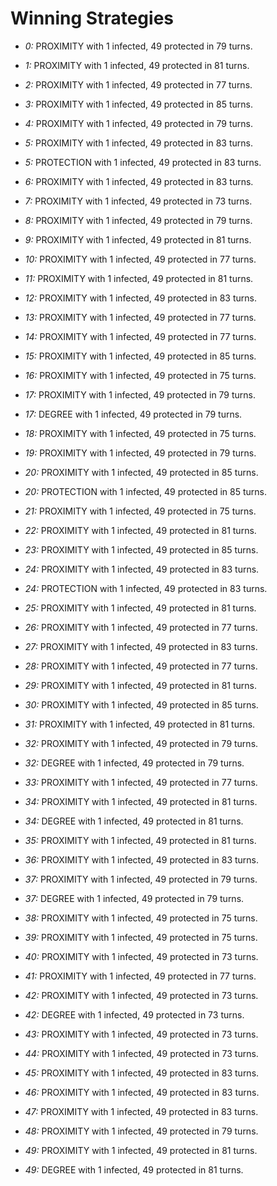 # Winning Strategies

* _0:_ PROXIMITY with 1 infected, 49 protected in 79 turns.


* _1:_ PROXIMITY with 1 infected, 49 protected in 81 turns.


* _2:_ PROXIMITY with 1 infected, 49 protected in 77 turns.


* _3:_ PROXIMITY with 1 infected, 49 protected in 85 turns.


* _4:_ PROXIMITY with 1 infected, 49 protected in 79 turns.


* _5:_ PROXIMITY with 1 infected, 49 protected in 83 turns.


* _5:_ PROTECTION with 1 infected, 49 protected in 83 turns.


* _6:_ PROXIMITY with 1 infected, 49 protected in 83 turns.


* _7:_ PROXIMITY with 1 infected, 49 protected in 73 turns.


* _8:_ PROXIMITY with 1 infected, 49 protected in 79 turns.


* _9:_ PROXIMITY with 1 infected, 49 protected in 81 turns.


* _10:_ PROXIMITY with 1 infected, 49 protected in 77 turns.


* _11:_ PROXIMITY with 1 infected, 49 protected in 81 turns.


* _12:_ PROXIMITY with 1 infected, 49 protected in 83 turns.


* _13:_ PROXIMITY with 1 infected, 49 protected in 77 turns.


* _14:_ PROXIMITY with 1 infected, 49 protected in 77 turns.


* _15:_ PROXIMITY with 1 infected, 49 protected in 85 turns.


* _16:_ PROXIMITY with 1 infected, 49 protected in 75 turns.


* _17:_ PROXIMITY with 1 infected, 49 protected in 79 turns.


* _17:_ DEGREE with 1 infected, 49 protected in 79 turns.


* _18:_ PROXIMITY with 1 infected, 49 protected in 75 turns.


* _19:_ PROXIMITY with 1 infected, 49 protected in 79 turns.


* _20:_ PROXIMITY with 1 infected, 49 protected in 85 turns.


* _20:_ PROTECTION with 1 infected, 49 protected in 85 turns.


* _21:_ PROXIMITY with 1 infected, 49 protected in 75 turns.


* _22:_ PROXIMITY with 1 infected, 49 protected in 81 turns.


* _23:_ PROXIMITY with 1 infected, 49 protected in 85 turns.


* _24:_ PROXIMITY with 1 infected, 49 protected in 83 turns.


* _24:_ PROTECTION with 1 infected, 49 protected in 83 turns.


* _25:_ PROXIMITY with 1 infected, 49 protected in 81 turns.


* _26:_ PROXIMITY with 1 infected, 49 protected in 77 turns.


* _27:_ PROXIMITY with 1 infected, 49 protected in 83 turns.


* _28:_ PROXIMITY with 1 infected, 49 protected in 77 turns.


* _29:_ PROXIMITY with 1 infected, 49 protected in 81 turns.


* _30:_ PROXIMITY with 1 infected, 49 protected in 85 turns.


* _31:_ PROXIMITY with 1 infected, 49 protected in 81 turns.


* _32:_ PROXIMITY with 1 infected, 49 protected in 79 turns.


* _32:_ DEGREE with 1 infected, 49 protected in 79 turns.


* _33:_ PROXIMITY with 1 infected, 49 protected in 77 turns.


* _34:_ PROXIMITY with 1 infected, 49 protected in 81 turns.


* _34:_ DEGREE with 1 infected, 49 protected in 81 turns.


* _35:_ PROXIMITY with 1 infected, 49 protected in 81 turns.


* _36:_ PROXIMITY with 1 infected, 49 protected in 83 turns.


* _37:_ PROXIMITY with 1 infected, 49 protected in 79 turns.


* _37:_ DEGREE with 1 infected, 49 protected in 79 turns.


* _38:_ PROXIMITY with 1 infected, 49 protected in 75 turns.


* _39:_ PROXIMITY with 1 infected, 49 protected in 75 turns.


* _40:_ PROXIMITY with 1 infected, 49 protected in 73 turns.


* _41:_ PROXIMITY with 1 infected, 49 protected in 77 turns.


* _42:_ PROXIMITY with 1 infected, 49 protected in 73 turns.


* _42:_ DEGREE with 1 infected, 49 protected in 73 turns.


* _43:_ PROXIMITY with 1 infected, 49 protected in 73 turns.


* _44:_ PROXIMITY with 1 infected, 49 protected in 73 turns.


* _45:_ PROXIMITY with 1 infected, 49 protected in 83 turns.


* _46:_ PROXIMITY with 1 infected, 49 protected in 83 turns.


* _47:_ PROXIMITY with 1 infected, 49 protected in 83 turns.


* _48:_ PROXIMITY with 1 infected, 49 protected in 79 turns.


* _49:_ PROXIMITY with 1 infected, 49 protected in 81 turns.


* _49:_ DEGREE with 1 infected, 49 protected in 81 turns.


